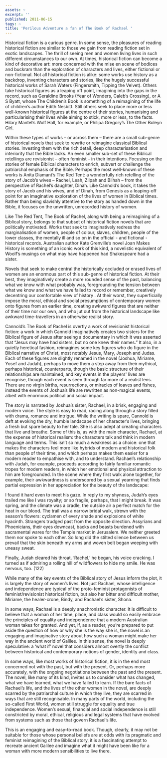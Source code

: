 ```yaml
---
assets: ~
excerpt: ''
published: 2011-06-15
tags: ~
title: 'Perilous Adventure a fan of The Book of Rachael '
---
```

Historical fiction is a curious genre. In some sense, the pleasures of reading historical fiction are similar to those we gain from reading fiction set in exotic landscapes. The thrill of seeing men and women living lives in such different circumstances to our own. At times, historical fiction can become a kind of decorative art: more concerned with the mise en scene of bodices and buckram than the exploration of characters and lives, either fictional or non-fictional. Not all historical fiction is alike: some works use history as a backdrop, inventing characters and stories, like the hugely successful historical works of Sarah Waters (Fingersmith, Tipping the Velvet). Others take historical figures as a leaping off point, imagining into the gaps in the record, such as Geraldine Brooks (Year of Wonders, Caleb’s Crossing), or A S Byatt, whose The Children’s Book  is something of a reimagining of the life of children’s author Edith Nesbitt. Still others seek to place more or less well-known historical figures at the centre of their stories, humanising and particularising their lives while aiming to stick, more or less, to the facts. Hilary Mantel’s Wolf Hall, for example, or Philipa Gregory’s The Other Boleyn Girl.

Within these types of works – or across them – there are a small sub-genre of historical novels that seek to rewrite or reimagine classical Biblical stories. Investing them with the rich detail, deep characterisation and interiority that the Bible lacks. An even smaller sub-set of these Biblical retellings are revisionist – often feminist – in their intentions. Focusing on the stories of female Biblical characters to enrich, subvert or challenge the patriarchal emphasis of the Bible. Perhaps the most well-known of these works is Anita Diamant’s The Red Tent: a wonderfully rich retelling of the story of Jacob’s wives – Rachel, Leah, Zilpah and Bilhah – from the perspective of Rachel’s daughter, Dinah. Like Cannold’s book, it takes the story of Jacob and his wives, and of Dinah, from Genesis as a leaping-off point for an imaginative exploration of the lives of women in Biblical times. Rather than being slavishly attentive to the story as handed down in the Bible, it focuses on the unwritten, unrecorded history of women.

Like The Red Tent, The Book of Rachel, along with being a reimagining of a Biblical story, belongs to that subset of historical fiction novels that are politically motivated. Works that seek to imaginatively redress the marginalisation of women, people of colour, slaves, children, people of the lower classes, the mentally ill and so on in the official - and fictional - historical records. Australian author Kate Grenville’s novel Joan Makes History is something of an iconic work of this kind, a novelistic equivalent of Woolf’s musings on what may have happened had Shakespeare had a sister.

Novels that seek to make central the historically occluded or erased lives of women are an enormous part of this sub-genre of historical fiction. At their best, they imaginatively create a more rounded sense of the past, balancing what we know with what probably was, foregrounding the tension between what we know and what we have failed to record or remember, creatively decentring our comfortable view of history . At their worst, they superficially impose the moral, ethical and social presumptions of contemporary women onto figures from an earlier time, creating awkward figures that are neither of their time nor our own, and who jut out from the historical landscape like awkward time-travellers in an otherwise realist story.

Cannold’s The Book of Rachel is overtly a work of revisionist historical fiction: a work in which Cannold imaginatively creates two sisters for the Biblical figure of Jesus after seeing a documentary in which it was asserted that “Jesus may have had sisters, but no one knew their names.” It also, in a quietly heretical fashion, reimagines some key figures who do figure in the Biblical narrative of Christ, most notably Jesus, Mary, Joseph and Judas. Each of these figures are slightly renamed in the novel (Joshua, Miriame, Yosef and Judah), perhaps to move them a step away from their mythical, perhaps historical, counterparts, though the basic structure of their relationships are maintained, and key events in the players' lives are recognise, though each event is seen through far more of a realist lens. There are no virgin births, resurrections, or miracles of loaves and fishes, instead the events of Joshua’s life are rewritten as non-magical events, albeit with enormous political and social impact.

The story is narrated by Joshua’s sister, Rachael, in a brisk, engaging and modern voice. The style is easy to read, racing along through a story filled with drama, romance and intrigue. While the writing is spare, Cannold is deft at evoking the dry, humble landscape of her character’s lives, bringing a fresh but spare beauty to her tale. She is also adept at creating characters that live and breathe. Some of this is, as with the main character, Rachael, at the expense of historical realism: the characters talk and think in modern language and terms. This isn’t so much a weakness as a choice: one that makes the characters feel more like hybrids of modern and historical  folk than people of their time, and which perhaps makes them easier for a modern reader to empathise with, and to understand. Rachael’s relationship with Judah, for example, proceeds according to fairly familiar romantic tropes for modern readers, in which her emotional and physical attraction to him are foregrounded. In the scene where they first walk alone together, for example, their awkwardness is underscored by a sexual yearning that finds partial expression in her appreciation for the beauty of the landscape:

I found it hard even to meet his gaze. In reply to my shyness, Judah’s eyes trailed me like I was royalty; or so fragile, perhaps, that I might break. It was spring, and the climate was a cradle, the outside air a perfect match for the heat in our blood. The trail was a narrow bridal walk, strewn with the season’s flowers: cyclamen of every shade and explosions of white hyacinth. Strangers trudged past from the opposite direction. Assyrians and Phoenicians, their eyes downcast, backs and beasts burdened with sacramental wares for the Temple market in Jerusalem. We neither greeted them nor spoke to each other. So long did the stilted silence between us prevail that the skin beneath my arms and woven belt began weeping with uneasy sweat.

Finally, Judah cleared his throat. ‘Rachel,’ he began, his voice cracking. I turned as if admiring a rolling hill of wildflowers to hide my smile. He was nervous, too. (122)

While many of the key events of the Biblical story of Jesus inform the plot, it is largely the story of women’s lives. Not just Rachael, whose intelligence and independence are typical of the proto-feminist protagonists of feminist/revisionist historical fiction, but also her bitter and difficult mother, Miriame, the healer-crone, Bindy, and Rachael’s sister, Shona. 

In some ways, Rachael is a deeply anachronistic character. It is difficult to believe that a woman of her time, place, and class would so easily embrace the principles of equality and independence that a modern Australian woman takes for granted. And yet, if, as a reader, you’re prepared to put aside the question of how or why she is the way she is, the novel is an engaging and imaginative story about how such a woman might make her way in the ancient world of Galilee. In this sense, the novel is deeply speculative: a ‘what if’ novel that considers almost overtly the conflict between historical and contemporary notions of gender, identity and class.

In some ways, like most works of historical fiction, it is in the end most concerned not with the past, but with the present. Or, perhaps more accurately, with the ongoing negotiations between the past and the present. The novel, like many of its kind, invites us to consider what has changed, what we have learned, what we have failed to learn. If the bare facts of Rachael’s life, and the lives of the other women in the novel, are deeply scarred by the patriarchal culture in which they live, they are scarred in ways that are still recognisable. In many parts of the world, including the so-called First World, women still struggle for equality and true independence. Women’s sexual, financial and social independence is still constricted by moral, ethical, religious and legal systems that have evolved from systems such as those that govern Rachael’s life.

This is an engaging and easy-to-read book. Though, clearly, it may not be suitable for those whose personal beliefs are at odds with its pragmatic and feminist reimagining of the Biblical story, it is a fascinating attempt to recreate ancient Galilee and imagine what it might have been like for a woman with more modern sensibilities to live there.
